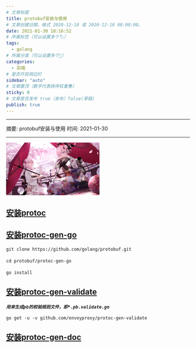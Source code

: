 ```yaml
---
# 文章标题
title: protobuf安装与使用
# 文章创建日期，格式 2020-12-18 或 2020-12-18 08:00:00。
date: 2021-01-30 18:16:52
# 所属标签（可以设置多个🏷）
tags:
  - golang
# 所属分类（可以设置多个💖）
categories:
  - 后端
# 是否开启侧边栏
sidebar: "auto"
# 文章置顶（数字代表排序权重📚）
sticky: 0
# 文章是否发布 true（发布）false(草稿)
publish: true
---
```


---

摘要: protobuf安装与使用
时间: 2021-01-30

---

<img src="/img/5.jpg" width="256px" height="144px">

<!-- more -->

## [安装protoc](https://github.com/protocolbuffers/protobuf/releases)

## [安装protoc-gen-go](https://github.com/golang/protobuf)

```shell
git clone https://github.com/golang/protobuf.git

cd protobuf/protoc-gen-go

go install
```
## [安装protoc-gen-validate](https://github.com/envoyproxy/protoc-gen-validate)
_**`用来生成pb的校验规则文件，即*.pb.validate.go`**_

```shell
go get -u -v github.com/envoyproxy/protoc-gen-validate
```

## [安装protoc-gen-doc](https://github.com/pseudomuto/protoc-gen-doc/releases)


